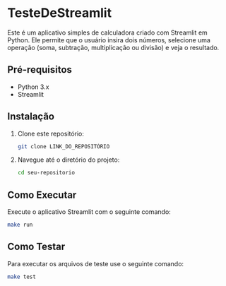 # TesteDeStreamlit

Este é um aplicativo simples de calculadora criado com Streamlit em Python. Ele permite que o usuário insira dois números, selecione uma operação (soma, subtração, multiplicação ou divisão) e veja o resultado.

## Pré-requisitos

- Python 3.x
- Streamlit

## Instalação

1. Clone este repositório:

    ```bash
    git clone LINK_DO_REPOSITÓRIO
    ```

2. Navegue até o diretório do projeto:

    ```bash
    cd seu-repositorio
    ```

## Como Executar

Execute o aplicativo Streamlit com o seguinte comando:

```bash
make run
```

## Como Testar
Para executar os arquivos de teste use o seguinte comando:
```bash
make test
```
